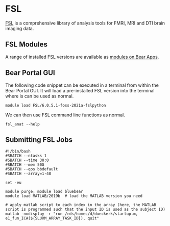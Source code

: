 # FSL

[FSL](https://fsl.fmrib.ox.ac.uk/fsl/fslwiki) is a comprehensive library of analysis tools for FMRI, MRI and DTI brain imaging data.

## FSL Modules

A range of installed FSL versions are available as [modules on Bear Apps](https://bear-apps.bham.ac.uk/applications/FSL/).

## Bear Portal GUI

The following code snippet can be executed in a terminal from within the Bear Portal GUI. It will load a pre-installed FSL version into the terminal where is can be used as normal.

```shell
module load FSL/6.0.5.1-foss-2021a-fslpython
```

We can then use FSL command line functions as normal.

```shell
fsl_anat --help
```

## Submitting FSL Jobs

```slurm
#!/bin/bash
#SBATCH --ntasks 1
#SBATCH --time 30:0
#SBATCH --mem 50G
#SBATCH --qos bbdefault
#SBATCH --array=1-48

set -eu

module purge; module load bluebear
module load MATLAB/2019b  # load the MATLAB version you need

# apply matlab script to each index in the array (here, the MATLAB script is programmed such that the input ID is used as the subject ID)
matlab -nodisplay -r "run /rds/homes/d/dueckerk/startup.m, e1_fun_ICA(${SLURM_ARRAY_TASK_ID}), quit"
```
